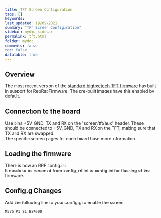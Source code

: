 ```yaml
---
title: TFT Screen Configuration
tags: []
keywords: 
last_updated: 19/09/2021
summary: "TFT Screen Configuration"
sidebar: mydoc_sidebar
permalink: tft.html
folder: mydoc
comments: false
toc: false
datatable: true
---
```


## Overview

The most recent version of the [standard bigtreetech TFT firmware](https://github.com/bigtreetech/BIGTREETECH-TouchScreenFirmware/tree/master/Copy%20to%20SD%20Card%20root%20directory%20to%20update) has built in support for RepRapFirmware. The pre-built images have this enabled by default.

## Connection to the board

Use pins +5V, GND, TX and RX on the "screen/tft/aux" header. These should be connected to +5V, GND, TX and RX on the TFT, making sure that TX and RX are swapped.  
The specific screen pages for each board have more information.  

## Loading the firmware

There is now an RRF config.ini  
It needs to be renamed from config_rrf.ini to config.ini for flashing of the firmware.  

## Config.g Changes

Add the following line to your config.g to enable the screen

```M575 P1 S1 B57600```
